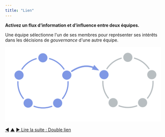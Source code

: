 ```yaml
---
title: "Lien"
---
```



<strong>Activez un flux d’information et d’influence entre deux équipes.</strong>

Une équipe sélectionne l'un de ses membres pour représenter ses intérêts dans les décisions de <dfn data-info="Gouvernance: Le processus de fixer des objectifs et de prendre et de modifier des décisions qui guident les gens pour les atteindre.">gouvernance</dfn> d'une autre équipe.

![Un cercle lié à un autre cercle](img/structural-patterns/link.png)

<div class="bottom-nav">
<a href="role.html" title="Retour à : Rôle">◀</a> <a href="building-organizations.html" title="Remonter: Construire les organisations">▲</a> <a href="double-linking.html" title="">▶ Lire la suite : Double lien</a>
</div>


<script type="text/javascript">
Mousetrap.bind('g n', function() {
    window.location.href = 'double-linking.html';
    return false;
});
</script>

